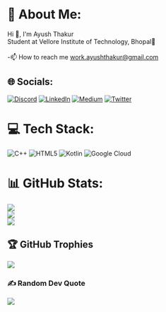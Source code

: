 # 💫 About Me:
Hi 👋, I'm Ayush Thakur<br>Student at Vellore Institute of Technology, Bhopal🌟<br><br>-📫 How to reach me work.ayushthakur@gmail.com


## 🌐 Socials:
[![Discord](https://img.shields.io/badge/Discord-%237289DA.svg?logo=discord&logoColor=white)](htttps://discord.gg/ayushthakur#7573) [![LinkedIn](https://img.shields.io/badge/LinkedIn-%230077B5.svg?logo=linkedin&logoColor=white)](https://linkedin.com/in/https://www.linkedin.com/in/ayush-thakur-1b1127221/) [![Medium](https://img.shields.io/badge/Medium-12100E?logo=medium&logoColor=white)](https://medium.com/@https://medium.com/@thakurayush817) [![Twitter](https://img.shields.io/badge/Twitter-%231DA1F2.svg?logo=Twitter&logoColor=white)](https://twitter.com/AyushhThakurr) 

# 💻 Tech Stack:
![C++](https://img.shields.io/badge/c++-%2300599C.svg?style=for-the-badge&logo=c%2B%2B&logoColor=white) ![HTML5](https://img.shields.io/badge/html5-%23E34F26.svg?style=for-the-badge&logo=html5&logoColor=white) ![Kotlin](https://img.shields.io/badge/kotlin-%230095D5.svg?style=for-the-badge&logo=kotlin&logoColor=white) ![Google Cloud](https://img.shields.io/badge/Google%20Cloud-%234285F4.svg?style=for-the-badge&logo=google-cloud&logoColor=white)
# 📊 GitHub Stats:
![](https://github-readme-stats.vercel.app/api?username=ayushhthakurr&theme=dark&hide_border=true&include_all_commits=true&count_private=false)<br/>
![](https://github-readme-streak-stats.herokuapp.com/?user=ayushhthakurr&theme=dark&hide_border=true)<br/>
![](https://github-readme-stats.vercel.app/api/top-langs/?username=ayushhthakurr&theme=dark&hide_border=true&include_all_commits=true&count_private=false&layout=compact)

## 🏆 GitHub Trophies
![](https://github-profile-trophy.vercel.app/?username=ayushhthakurr&theme=radical&no-frame=true&no-bg=false&margin-w=4)

### ✍️ Random Dev Quote
![](https://quotes-github-readme.vercel.app/api?type=horizontal&theme=radical)


<!-- Proudly created with GPRM ( https://gprm.itsvg.in ) -->



